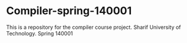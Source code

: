 # Compiler-spring-140001
This is a repository for the compiler course project. Sharif University of Technology. Spring 140001
